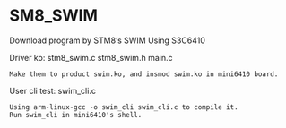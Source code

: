 # SM8_SWIM
Download program by STM8‘s SWIM
Using S3C6410

Driver ko:
    stm8_swim.c
    stm8_swim.h
    main.c

    Make them to product swim.ko, and insmod swim.ko in mini6410 board.


User cli test:
    swim_cli.c

    Using arm-linux-gcc -o swim_cli swim_cli.c to compile it.
    Run swim_cli in mini6410's shell.

